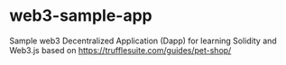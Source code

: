 # web3-sample-app

Sample web3 Decentralized Application (Dapp) for learning Solidity and Web3.js based on https://trufflesuite.com/guides/pet-shop/
